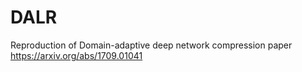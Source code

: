# DALR
Reproduction of Domain-adaptive deep network compression paper https://arxiv.org/abs/1709.01041
